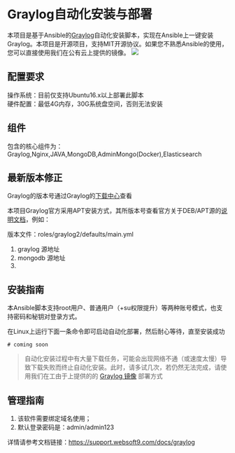 # Graylog自动化安装与部署

本项目是基于Ansible的[Graylog](https://www.graylog.org/)自动化安装脚本，实现在Ansible上一键安装Graylog。本项目是开源项目，支持MIT开源协议。如果您不熟悉Ansible的使用，您可以直接使用我们在公有云上提供的镜像。
![](http://docs.graylog.org/en/3.1/_images/architec_small_setup.png)

## 配置要求

操作系统：目前仅支持Ubuntu16.x以上部署此脚本  
硬件配置：最低4G内存，30G系统盘空间，否则无法安装

## 组件

包含的核心组件为：Graylog,Nginx,JAVA,MongoDB,AdminMongo(Docker),Elasticsearch

## 最新版本修正



Graylog的版本号通过Graylog的[下载中心](https://www.graylog.org/downloads)查看

本项目Graylog官方采用APT安装方式，其所版本号查看官方关于DEB/APT源的[说明文档](http://docs.graylog.org/en/3.0/pages/installation/operating_system_packages.html)，例如：

版本文件：roles/graylog2/defaults/main.yml
1. graylog 源地址
2. mongodb 源地址
3. 

## 安装指南

本Ansible脚本支持root用户、普通用户（+su权限提升）等两种账号模式，也支持密码和秘钥对登录方式。

在Linux上运行下面一条命令即可启动自动化部署，然后耐心等待，直至安装成功

```
# coming soon
```

> 自动化安装过程中有大量下载任务，可能会出现网络不通（或速度太慢）导致下载失败而终止自动化安装。此时，请多试几次，若仍然无法完成，请使用我们在工由于上提供的的 [Graylog 镜像](https://apps.websoft9.com/graylog) 部署方式

## 管理指南

1. 该软件需要绑定域名使用；
2. 默认登录密码是：admin/admin123

详情请参考文档链接：https://support.websoft9.com/docs/graylog
